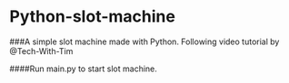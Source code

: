 # Python-slot-machine

###A simple slot machine made with Python. Following video tutorial by @Tech-With-Tim

####Run main.py to start slot machine.
